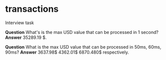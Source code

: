 # transactions
Interview task


**Question** What's is the max USD value that can be processed in 1 second? **Answer** 35289.19 $.

**Question** What is the max USD value that can be processed in 50ms, 60ms, 90ms? **Answer** 3637.98$ 4362.01$ 6870.480$ respectively.
